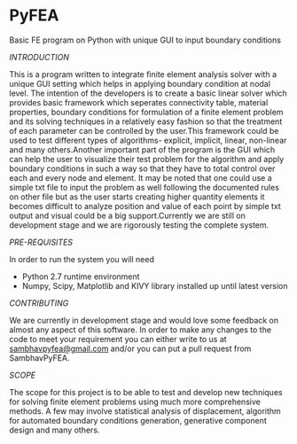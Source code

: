 # PyFEA
Basic FE program on Python with unique GUI to input boundary conditions

*INTRODUCTION*

This is a program written to integrate finite element analysis solver with a unique GUI setting which helps in applying boundary condition at nodal level. The intention of the developers is to create a basic linear solver which provides basic framework which seperates connectivity table, material properties, boundary conditions for formulation of a finite element problem and its solving techniques in a relatively easy fashion so that the treatment of each parameter can be controlled by the user.This framework could be used to test different types of algorithms- explicit, implicit, linear, non-linear and many others.Another important part of the program is the GUI which can help the user to visualize their test problem for the algorithm and apply boundary conditions in such a way so that they have to total control over each and every node and element. It may be noted that one could use a simple txt file to input the problem as well following the documented rules on other file but as the user starts creating higher quantity elements it becomes difficult to analyze position and value of each point by simple txt output and visual could be a big support.Currently we are still on development stage and we are rigorously testing the complete system.

*PRE-REQUISITES*

In order to run the system you will need 
- Python 2.7 runtime environment
- Numpy, Scipy, Matplotlib and KIVY library installed up until latest version

*CONTRIBUTING*

We are currently in development stage and would love some feedback on almost any aspect of this software. In order to make any changes to the code to meet your requirement you can either write to us at sambhavpyfea@gmail.com and/or you can put a pull request from SambhavPyFEA.

*SCOPE*

The scope for this project is to be able to test and develop new techniques for solving finite element problems using much more comprehensive methods. A few may involve statistical analysis of displacement, algorithm for automated boundary conditions generation, generative component design and many others. 

